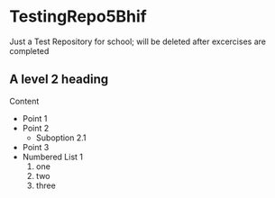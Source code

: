 # TestingRepo5Bhif
Just a Test Repository for school; will be deleted after excercises are completed
## A level 2 heading
Content
  * Point 1
  * Point 2
    * Suboption 2.1
  * Point 3
  * Numbered List 1
    1. one
    2. two
    3. three
